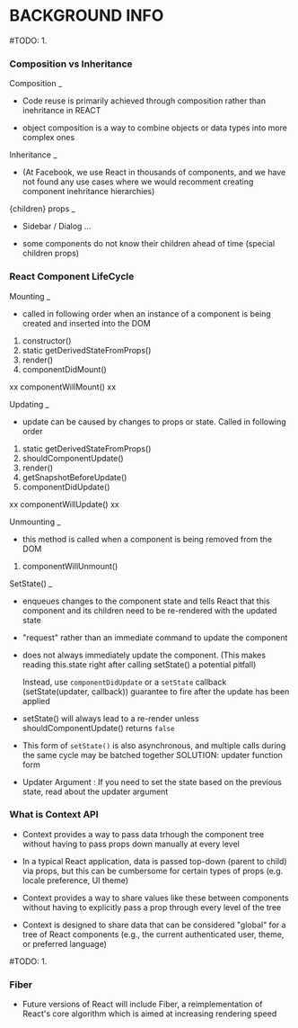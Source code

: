 # BACKGROUND INFO

#TODO: 1.
### Composition vs Inheritance
Composition
_
- Code reuse is primarily achieved through composition rather than inehritance in REACT

- object composition is a way to combine objects or data types into more complex ones

Inheritance 
_
- (At Facebook, we use React in thousands of components, and we have not found any use cases where we would recomment creating component inehritance hierarchies)

{children} props
_
- Sidebar / Dialog ...

- some components do not know their children ahead of time (special children props)


### React Component LifeCycle
Mounting
_
- called in following order when an instance of a component is being created and inserted into the DOM

1) constructor()
2) static getDerivedStateFromProps()
3) render()
4) componentDidMount()

xx componentWillMount() xx

Updating
_
- update can be caused by changes to props or state. Called in following order

1) static getDerivedStateFromProps()
2) shouldComponentUpdate()
3) render()
4) getSnapshotBeforeUpdate()
5) componentDidUpdate()

xx componentWillUpdate() xx

Unmounting
_

- this method is called when a component is being removed from the DOM

1) componentWillUnmount()

SetState()
_
- enqueues changes to the component state and tells React that this component and its children need to be re-rendered with the updated state

- "request" rather than an immediate command to update the component

- does not always immediately update the component.
    (This makes reading this.state right after calling setState() a potential pitfall)

    Instead, use `componentDidUpdate` or a `setState` callback (setState(updater, callback)) guarantee to fire after the update has been applied

- setState() will always lead to a re-render unless shouldComponentUpdate() returns `false`

- This form of `setState()` is also asynchronous, and multiple calls during the same cycle may be batched together
SOLUTION: updater function form

- Updater Argument : If you need to set the state based on the previous state, read about the updater argument



### What is Context API
- Context provides a way to pass data trhough the component tree without having to pass props down manually at every level

- In a typical React application, data is passed top-down (parent to child) via props, but this can be cumbersome for certain types of props (e.g. locale preference, UI theme)

- Context provides a way to share values like these between components without having to explicitly pass a prop through every level of the tree

- Context is designed to share data that can be considered "global" for a tree of React components (e.g., the current authenticated user, theme, or preferred language)









#TODO: 1.
### Fiber
- Future versions of React will include Fiber, a reimplementation of React's core algorithm which is aimed at increasing rendering speed


